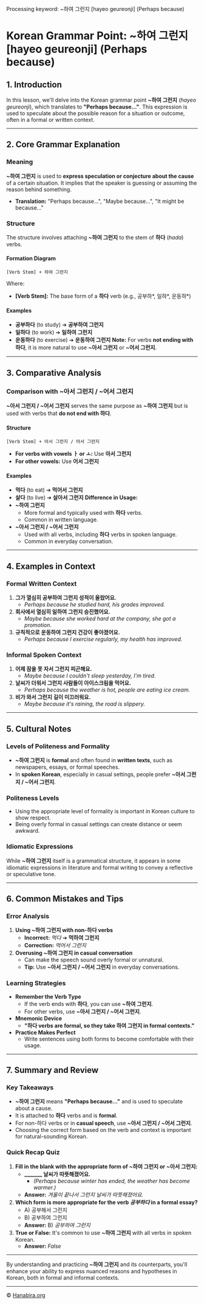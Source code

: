Processing keyword: ~하여 그런지 [hayeo geureonji] (Perhaps because)
# Korean Grammar Point: ~하여 그런지 [hayeo geureonji] (Perhaps because)

## 1. Introduction
In this lesson, we'll delve into the Korean grammar point **~하여 그런지** (*hayeo geureonji*), which translates to **"Perhaps because..."**. This expression is used to speculate about the possible reason for a situation or outcome, often in a formal or written context.

---
## 2. Core Grammar Explanation
### Meaning
**~하여 그런지** is used to **express speculation or conjecture about the cause** of a certain situation. It implies that the speaker is guessing or assuming the reason behind something.
- **Translation:** "Perhaps because...", "Maybe because...", "It might be because..."
### Structure
The structure involves attaching **~하여 그런지** to the stem of **하다** (*hada*) verbs.
#### Formation Diagram
```
[Verb Stem] + 하여 그런지
```
Where:
- **[Verb Stem]:** The base form of a **하다** verb (e.g., 공부하*, 일하*, 운동하*)
#### Examples
- **공부하다** (to study) ➔ **공부하여 그런지**
- **일하다** (to work) ➔ **일하여 그런지**
- **운동하다** (to exercise) ➔ **운동하여 그런지**
**Note:** For verbs **not ending with 하다**, it is more natural to use **~아서 그런지** or **~어서 그런지**.
---
## 3. Comparative Analysis
### Comparison with ~아서 그런지 / ~어서 그런지
**~아서 그런지 / ~어서 그런지** serves the same purpose as **~하여 그런지** but is used with verbs that **do not end with 하다**.
#### Structure
```
[Verb Stem] + 아서 그런지 / 어서 그런지
```
- **For verbs with vowels ㅏ or ㅗ:** Use **아서 그런지**
- **For other vowels:** Use **어서 그런지**
#### Examples
- **먹다** (to eat) ➔ **먹어서 그런지**
- **살다** (to live) ➔ **살아서 그런지**
**Difference in Usage:**
- **~하여 그런지**
  - More formal and typically used with **하다** verbs.
  - Common in written language.
- **~아서 그런지 / ~어서 그런지**
  - Used with all verbs, including **하다** verbs in spoken language.
  - Common in everyday conversation.
---
## 4. Examples in Context
### Formal Written Context
1. **그가 열심히 공부하여 그런지 성적이 올랐어요.**
   - *Perhaps because he studied hard, his grades improved.*
2. **회사에서 열심히 일하여 그런지 승진했어요.**
   - *Maybe because she worked hard at the company, she got a promotion.*
3. **규칙적으로 운동하여 그런지 건강이 좋아졌어요.**
   - *Perhaps because I exercise regularly, my health has improved.*
### Informal Spoken Context
1. **어제 잠을 못 자서 그런지 피곤해요.**
   - *Maybe because I couldn't sleep yesterday, I'm tired.*
2. **날씨가 더워서 그런지 사람들이 아이스크림을 먹어요.**
   - *Perhaps because the weather is hot, people are eating ice cream.*
3. **비가 와서 그런지 길이 미끄러워요.**
   - *Maybe because it's raining, the road is slippery.*
---
## 5. Cultural Notes
### Levels of Politeness and Formality
- **~하여 그런지** is **formal** and often found in **written texts**, such as newspapers, essays, or formal speeches.
- In **spoken Korean**, especially in casual settings, people prefer **~아서 그런지 / ~어서 그런지**.
### Politeness Levels
- Using the appropriate level of formality is important in Korean culture to show respect.
- Being overly formal in casual settings can create distance or seem awkward.
### Idiomatic Expressions
While **~하여 그런지** itself is a grammatical structure, it appears in some idiomatic expressions in literature and formal writing to convey a reflective or speculative tone.

---
## 6. Common Mistakes and Tips
### Error Analysis
1. **Using ~하여 그런지 with non-하다 verbs**
   - **Incorrect:** *먹다* ➔ **먹하여 그런지**
   - **Correction:** *먹어서 그런지*
2. **Overusing ~하여 그런지 in casual conversation**
   - Can make the speech sound overly formal or unnatural.
   - **Tip:** Use **~아서 그런지 / ~어서 그런지** in everyday conversations.
### Learning Strategies
- **Remember the Verb Type**
  - If the verb ends with **하다**, you can use **~하여 그런지**.
  - For other verbs, use **~아서 그런지 / ~어서 그런지**.
- **Mnemonic Device**
  - **"하다 verbs are formal, so they take 하여 그런지 in formal contexts."**
- **Practice Makes Perfect**
  - Write sentences using both forms to become comfortable with their usage.
---
## 7. Summary and Review
### Key Takeaways
- **~하여 그런지** means **"Perhaps because..."** and is used to speculate about a cause.
- It is attached to **하다** verbs and is **formal**.
- For non-하다 verbs or in **casual speech**, use **~아서 그런지 / ~어서 그런지**.
- Choosing the correct form based on the verb and context is important for natural-sounding Korean.
### Quick Recap Quiz
1. **Fill in the blank with the appropriate form of **~하여 그런지** or **~아서 그런지**:**
   - **_______ 날씨가 따뜻해졌어요.**
     - *(Perhaps because winter has ended, the weather has become warmer.)*
   - **Answer:** *겨울이 끝나서 그런지 날씨가 따뜻해졌어요.*
2. **Which form is more appropriate for the verb *공부하다* in a formal essay?**
   - A) 공부해서 그런지
   - B) 공부하여 그런지
   - **Answer:** B) *공부하여 그런지*
3. **True or False:** It's common to use **~하여 그런지** with all verbs in spoken Korean.
   - **Answer:** *False*
---
By understanding and practicing **~하여 그런지** and its counterparts, you'll enhance your ability to express nuanced reasons and hypotheses in Korean, both in formal and informal contexts.

---
© [Hanabira.org](https://hanabira.org)
